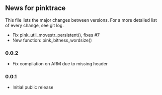 ## News for pinktrace

This file lists the major changes between versions. For a more detailed list of
every change, see git log.

* Fix pink\_util\_movestr\_persistent(), fixes #7
* New function: pink\_bitness\_wordsize()

### 0.0.2
* Fix compilation on ARM due to missing header

### 0.0.1
* Initial public release
